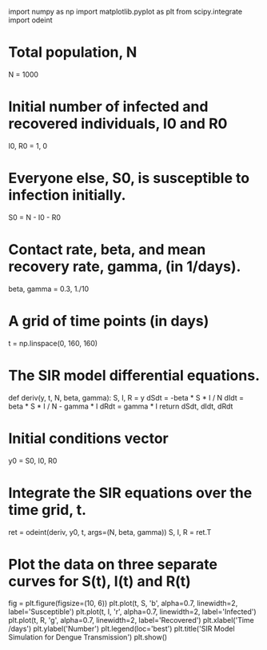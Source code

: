 import numpy as np
import matplotlib.pyplot as plt
from scipy.integrate import odeint

# Total population, N
N = 1000
# Initial number of infected and recovered individuals, I0 and R0
I0, R0 = 1, 0
# Everyone else, S0, is susceptible to infection initially.
S0 = N - I0 - R0

# Contact rate, beta, and mean recovery rate, gamma, (in 1/days).
beta, gamma = 0.3, 1./10 

# A grid of time points (in days)
t = np.linspace(0, 160, 160)

# The SIR model differential equations.
def deriv(y, t, N, beta, gamma):
    S, I, R = y
    dSdt = -beta * S * I / N
    dIdt = beta * S * I / N - gamma * I
    dRdt = gamma * I
    return dSdt, dIdt, dRdt

# Initial conditions vector
y0 = S0, I0, R0

# Integrate the SIR equations over the time grid, t.
ret = odeint(deriv, y0, t, args=(N, beta, gamma))
S, I, R = ret.T

# Plot the data on three separate curves for S(t), I(t) and R(t)
fig = plt.figure(figsize=(10, 6))
plt.plot(t, S, 'b', alpha=0.7, linewidth=2, label='Susceptible')
plt.plot(t, I, 'r', alpha=0.7, linewidth=2, label='Infected')
plt.plot(t, R, 'g', alpha=0.7, linewidth=2, label='Recovered')
plt.xlabel('Time /days')
plt.ylabel('Number')
plt.legend(loc='best')
plt.title('SIR Model Simulation for Dengue Transmission')
plt.show()
